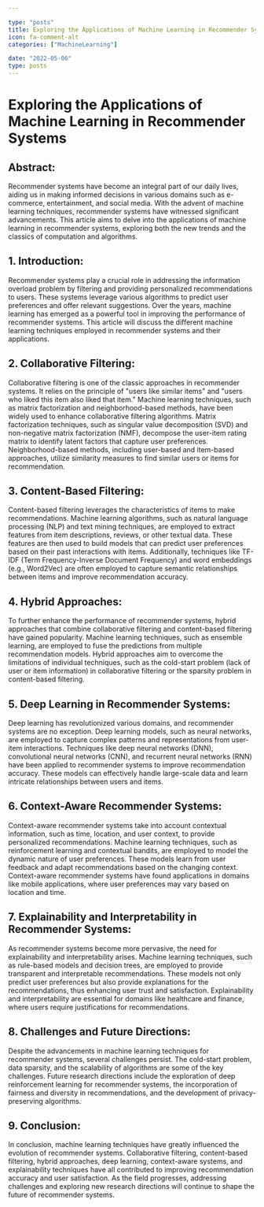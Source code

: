 ```yaml
---

type: "posts"
title: Exploring the Applications of Machine Learning in Recommender Systems
icon: fa-comment-alt
categories: ["MachineLearning"]

date: "2022-05-06"
type: posts
---
```





# Exploring the Applications of Machine Learning in Recommender Systems

## Abstract:
Recommender systems have become an integral part of our daily lives, aiding us in making informed decisions in various domains such as e-commerce, entertainment, and social media. With the advent of machine learning techniques, recommender systems have witnessed significant advancements. This article aims to delve into the applications of machine learning in recommender systems, exploring both the new trends and the classics of computation and algorithms.

## 1. Introduction:
Recommender systems play a crucial role in addressing the information overload problem by filtering and providing personalized recommendations to users. These systems leverage various algorithms to predict user preferences and offer relevant suggestions. Over the years, machine learning has emerged as a powerful tool in improving the performance of recommender systems. This article will discuss the different machine learning techniques employed in recommender systems and their applications.

## 2. Collaborative Filtering:
Collaborative filtering is one of the classic approaches in recommender systems. It relies on the principle of "users like similar items" and "users who liked this item also liked that item." Machine learning techniques, such as matrix factorization and neighborhood-based methods, have been widely used to enhance collaborative filtering algorithms. Matrix factorization techniques, such as singular value decomposition (SVD) and non-negative matrix factorization (NMF), decompose the user-item rating matrix to identify latent factors that capture user preferences. Neighborhood-based methods, including user-based and item-based approaches, utilize similarity measures to find similar users or items for recommendation.

## 3. Content-Based Filtering:
Content-based filtering leverages the characteristics of items to make recommendations. Machine learning algorithms, such as natural language processing (NLP) and text mining techniques, are employed to extract features from item descriptions, reviews, or other textual data. These features are then used to build models that can predict user preferences based on their past interactions with items. Additionally, techniques like TF-IDF (Term Frequency-Inverse Document Frequency) and word embeddings (e.g., Word2Vec) are often employed to capture semantic relationships between items and improve recommendation accuracy.

## 4. Hybrid Approaches:
To further enhance the performance of recommender systems, hybrid approaches that combine collaborative filtering and content-based filtering have gained popularity. Machine learning techniques, such as ensemble learning, are employed to fuse the predictions from multiple recommendation models. Hybrid approaches aim to overcome the limitations of individual techniques, such as the cold-start problem (lack of user or item information) in collaborative filtering or the sparsity problem in content-based filtering.

## 5. Deep Learning in Recommender Systems:
Deep learning has revolutionized various domains, and recommender systems are no exception. Deep learning models, such as neural networks, are employed to capture complex patterns and representations from user-item interactions. Techniques like deep neural networks (DNN), convolutional neural networks (CNN), and recurrent neural networks (RNN) have been applied to recommender systems to improve recommendation accuracy. These models can effectively handle large-scale data and learn intricate relationships between users and items.

## 6. Context-Aware Recommender Systems:
Context-aware recommender systems take into account contextual information, such as time, location, and user context, to provide personalized recommendations. Machine learning techniques, such as reinforcement learning and contextual bandits, are employed to model the dynamic nature of user preferences. These models learn from user feedback and adapt recommendations based on the changing context. Context-aware recommender systems have found applications in domains like mobile applications, where user preferences may vary based on location and time.

## 7. Explainability and Interpretability in Recommender Systems:
As recommender systems become more pervasive, the need for explainability and interpretability arises. Machine learning techniques, such as rule-based models and decision trees, are employed to provide transparent and interpretable recommendations. These models not only predict user preferences but also provide explanations for the recommendations, thus enhancing user trust and satisfaction. Explainability and interpretability are essential for domains like healthcare and finance, where users require justifications for recommendations.

## 8. Challenges and Future Directions:
Despite the advancements in machine learning techniques for recommender systems, several challenges persist. The cold-start problem, data sparsity, and the scalability of algorithms are some of the key challenges. Future research directions include the exploration of deep reinforcement learning for recommender systems, the incorporation of fairness and diversity in recommendations, and the development of privacy-preserving algorithms.

## 9. Conclusion:
In conclusion, machine learning techniques have greatly influenced the evolution of recommender systems. Collaborative filtering, content-based filtering, hybrid approaches, deep learning, context-aware systems, and explainability techniques have all contributed to improving recommendation accuracy and user satisfaction. As the field progresses, addressing challenges and exploring new research directions will continue to shape the future of recommender systems.